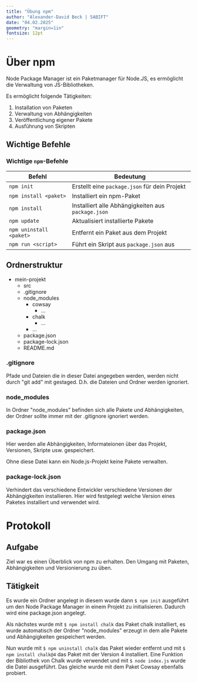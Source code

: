 ```yaml
---
title: "Übung npm"
author: "Alexander-David Beck | 5ABIFT"
date: "04.02.2025"
geometry: "margin=1in"
fontsize: 12pt
---
```


# Über npm
Node Package Manager ist ein Paketmanager für Node.JS, es ermöglicht die Verwaltung von JS-Bibliotheken. 

Es ermöglicht folgende Tätigkeiten:
1. Installation von Paketen
2. Verwaltung von Abhängigkeiten
3. Veröffentlichung eigener Pakete
4. Ausführung von Skripten

## Wichtige Befehle
### Wichtige `npm`-Befehle

| Befehl | Bedeutung |
|--------|------------|
| `npm init` | Erstellt eine `package.json` für dein Projekt |
| `npm install <paket>` | Installiert ein npm-Paket |
| `npm install` | Installiert alle Abhängigkeiten aus `package.json` |
| `npm update` | Aktualisiert installierte Pakete |
| `npm uninstall <paket>` | Entfernt ein Paket aus dem Projekt |
| `npm run <script>` | Führt ein Skript aus `package.json` aus |


## Ordnerstruktur
- mein-projekt
  - src
  - .gitignore
  - node_modules
    - cowsay
      - ...
    - chalk
      - ...
    - ...
  - package.json
  - package-lock.json
  - README.md

### .gitignore
Pfade und Dateien die in dieser Datei angegeben werden, werden nicht durch "git add" mit gestaged. D.h. die Dateien und Ordner werden ignoriert. 

### node_modules
In Ordner "node_modules" befinden sich alle Pakete und Abhängigkeiten, der Ordner sollte immer mit der .gitignore ignoriert werden.

### package.json
Hier werden alle Abhängigkeiten, Informateionen über das Projekt, Versionen, Skripte usw. gespeichert. 

Ohne diese Datei kann ein Node.js-Projekt keine Pakete verwalten.

### package-lock.json
Verhindert das verschiedene Entwickler verschiedene Versionen der Abhängigkeiten installieren. Hier wird festgelegt welche Version eines Paketes installiert und verwendet wird.

# Protokoll
## Aufgabe
Ziel war es einen Überblick von npm zu erhalten. Den Umgang mit Paketen, Abhängigkeiten und Versionierung zu üben.

## Tätigkeit
Es wurde ein Ordner angelegt in diesem wurde dann `$ npm init` ausgeführt um den Node Package Manager in einem Projekt zu initialisieren. Dadurch wird eine package.json angelegt. 

Als nächstes wurde mit `$ npm install chalk` das Paket chalk installiert, es wurde automatisch der Ordner "node_modules" erzeugt in dem alle Pakete und Abhängigkeiten gespeichert werden. 

Nun wurde mit `$ npm uninstall chalk` das Paket wieder entfernt und mit `$ npm install chalk@4` das Paket  mit der Version 4 installiert. Eine Funktion der Bibliothek von Chalk wurde verwendet und mit `$ node index.js` wurde die Datei ausgeführt. Das gleiche wurde mit dem Paket Cowsay ebenfalls probiert.